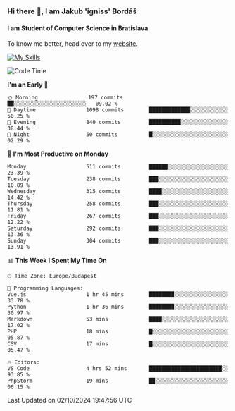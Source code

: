 ### Hi there 👋, I am Jakub 'igniss' Bordáš

#### I am Student of Computer Science in Bratislava
To know me better, head over to my [website](https://bordas.sk).

[![My Skills](https://skillicons.dev/icons?i=js,html,css,figma,svelte,java,kotlin,python,postgresql,typescript,nest,nodejs)](https://bordas.sk)


<!--START_SECTION:waka-->
![Code Time](http://img.shields.io/badge/Code%20Time-1%2C534%20hrs%2052%20mins-blue)

**I'm an Early 🐤** 

```text
🌞 Morning                197 commits         ██░░░░░░░░░░░░░░░░░░░░░░░   09.02 % 
🌆 Daytime                1098 commits        █████████████░░░░░░░░░░░░   50.25 % 
🌃 Evening                840 commits         ██████████░░░░░░░░░░░░░░░   38.44 % 
🌙 Night                  50 commits          █░░░░░░░░░░░░░░░░░░░░░░░░   02.29 % 
```
📅 **I'm Most Productive on Monday** 

```text
Monday                   511 commits         ██████░░░░░░░░░░░░░░░░░░░   23.39 % 
Tuesday                  238 commits         ███░░░░░░░░░░░░░░░░░░░░░░   10.89 % 
Wednesday                315 commits         ████░░░░░░░░░░░░░░░░░░░░░   14.42 % 
Thursday                 258 commits         ███░░░░░░░░░░░░░░░░░░░░░░   11.81 % 
Friday                   267 commits         ███░░░░░░░░░░░░░░░░░░░░░░   12.22 % 
Saturday                 292 commits         ███░░░░░░░░░░░░░░░░░░░░░░   13.36 % 
Sunday                   304 commits         ███░░░░░░░░░░░░░░░░░░░░░░   13.91 % 
```


📊 **This Week I Spent My Time On** 

```text
🕑︎ Time Zone: Europe/Budapest

💬 Programming Languages: 
Vue.js                   1 hr 45 mins        ████████░░░░░░░░░░░░░░░░░   33.78 % 
Python                   1 hr 36 mins        ████████░░░░░░░░░░░░░░░░░   30.97 % 
Markdown                 53 mins             ████░░░░░░░░░░░░░░░░░░░░░   17.02 % 
PHP                      18 mins             █░░░░░░░░░░░░░░░░░░░░░░░░   05.87 % 
CSV                      17 mins             █░░░░░░░░░░░░░░░░░░░░░░░░   05.47 % 

🔥 Editors: 
VS Code                  4 hrs 52 mins       ███████████████████████░░   93.85 % 
PhpStorm                 19 mins             ██░░░░░░░░░░░░░░░░░░░░░░░   06.15 % 
```


 Last Updated on 02/10/2024 19:47:56 UTC
<!--END_SECTION:waka-->

